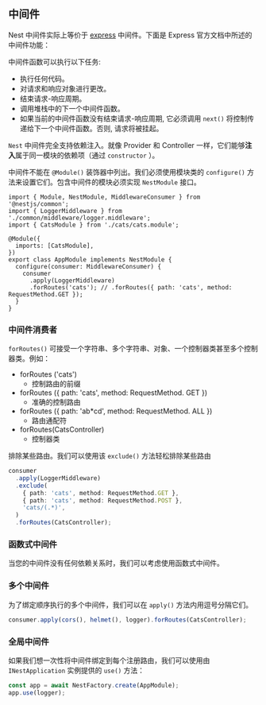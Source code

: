 ## 中间件
Nest 中间件实际上等价于 [express](http://expressjs.com/en/guide/using-middleware.html) 中间件。下面是 Express 官方文档中所述的中间件功能：

中间件函数可以执行以下任务:
- 执行任何代码。
- 对请求和响应对象进行更改。
- 结束请求-响应周期。
- 调用堆栈中的下一个中间件函数。
- 如果当前的中间件函数没有结束请求-响应周期, 它必须调用 `next()` 将控制传递给下一个中间件函数。否则, 请求将被挂起。

`Nest` 中间件完全支持依赖注入。就像 Provider 和 Controller 一样，它们能够**注入**属于同一模块的依赖项（通过 `constructor` ）。


中间件不能在 `@Module()` 装饰器中列出。我们必须使用模块类的 `configure()` 方法来设置它们。包含中间件的模块必须实现 `NestModule` 接口。
```
import { Module, NestModule, MiddlewareConsumer } from '@nestjs/common';
import { LoggerMiddleware } from './common/middleware/logger.middleware';
import { CatsModule } from './cats/cats.module';

@Module({
  imports: [CatsModule],
})
export class AppModule implements NestModule {
  configure(consumer: MiddlewareConsumer) {
    consumer
      .apply(LoggerMiddleware)
      .forRoutes('cats'); // .forRoutes({ path: 'cats', method: RequestMethod.GET });
  }
}
```



### 中间件消费者

`forRoutes()` 可接受一个字符串、多个字符串、对象、一个控制器类甚至多个控制器类。例如：
- forRoutes ('cats')
	- 控制路由的前缀
- forRoutes ({ path: 'cats', method: RequestMethod. GET })
	- 准确的控制路由
- forRoutes ({ path: 'ab*cd', method: RequestMethod. ALL })
	- 路由通配符
- forRoutes(CatsController)
	- 控制器类


排除某些路由。我们可以使用该 `exclude()` 方法轻松排除某些路由
```typescript
consumer
  .apply(LoggerMiddleware)
  .exclude(
    { path: 'cats', method: RequestMethod.GET },
    { path: 'cats', method: RequestMethod.POST },
    'cats/(.*)',
  )
  .forRoutes(CatsController);
```


### 函数式中间件

当您的中间件没有任何依赖关系时，我们可以考虑使用函数式中间件。

### 多个中间件
为了绑定顺序执行的多个中间件，我们可以在 `apply()` 方法内用逗号分隔它们。

```typescript
consumer.apply(cors(), helmet(), logger).forRoutes(CatsController);
```

### 全局中间件
如果我们想一次性将中间件绑定到每个注册路由，我们可以使用由 `INestApplication` 实例提供的 `use()` 方法：

```typescript
const app = await NestFactory.create(AppModule);
app.use(logger);
```